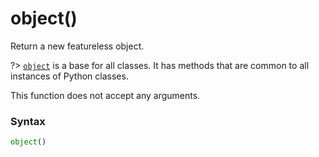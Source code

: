 # object()

Return a new featureless object.

?> [`object`](/abstraction/object/) is a base for all classes. It has methods that are common to all instances of Python classes.

This function does not accept any arguments.

### Syntax

```python
object()
```

